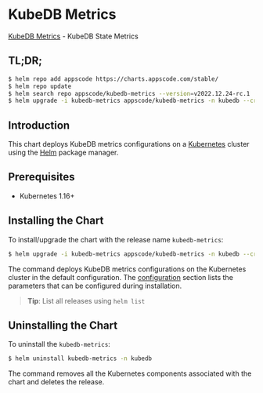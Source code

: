 # KubeDB Metrics

[KubeDB Metrics](https://github.com/kubedb) - KubeDB State Metrics

## TL;DR;

```bash
$ helm repo add appscode https://charts.appscode.com/stable/
$ helm repo update
$ helm search repo appscode/kubedb-metrics --version=v2022.12.24-rc.1
$ helm upgrade -i kubedb-metrics appscode/kubedb-metrics -n kubedb --create-namespace --version=v2022.12.24-rc.1
```

## Introduction

This chart deploys KubeDB metrics configurations on a [Kubernetes](http://kubernetes.io) cluster using the [Helm](https://helm.sh) package manager.

## Prerequisites

- Kubernetes 1.16+

## Installing the Chart

To install/upgrade the chart with the release name `kubedb-metrics`:

```bash
$ helm upgrade -i kubedb-metrics appscode/kubedb-metrics -n kubedb --create-namespace --version=v2022.12.24-rc.1
```

The command deploys KubeDB metrics configurations on the Kubernetes cluster in the default configuration. The [configuration](#configuration) section lists the parameters that can be configured during installation.

> **Tip**: List all releases using `helm list`

## Uninstalling the Chart

To uninstall the `kubedb-metrics`:

```bash
$ helm uninstall kubedb-metrics -n kubedb
```

The command removes all the Kubernetes components associated with the chart and deletes the release.


